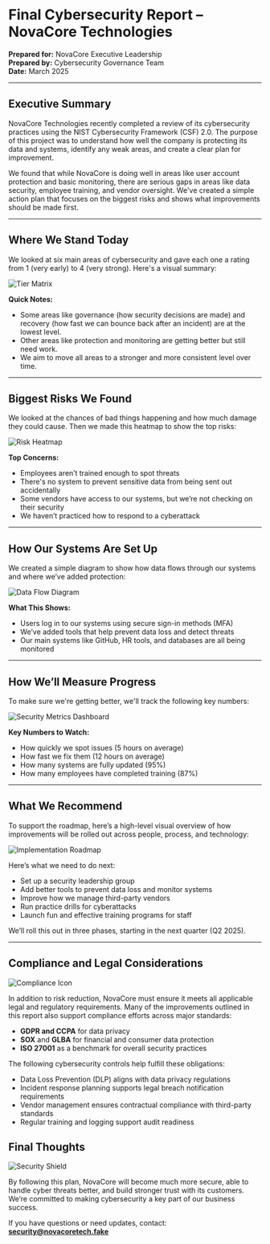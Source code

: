 # Final Cybersecurity Report – NovaCore Technologies

**Prepared for:** NovaCore Executive Leadership  
**Prepared by:** Cybersecurity Governance Team  
**Date:** March 2025

---

## Executive Summary

NovaCore Technologies recently completed a review of its cybersecurity practices using the NIST Cybersecurity Framework (CSF) 2.0. The purpose of this project was to understand how well the company is protecting its data and systems, identify any weak areas, and create a clear plan for improvement.

We found that while NovaCore is doing well in areas like user account protection and basic monitoring, there are serious gaps in areas like data security, employee training, and vendor oversight. We've created a simple action plan that focuses on the biggest risks and shows what improvements should be made first.

---

## Where We Stand Today

We looked at six main areas of cybersecurity and gave each one a rating from 1 (very early) to 4 (very strong). Here's a visual summary:

![Tier Matrix](visuals/tier-matrix.png)

**Quick Notes:**
- Some areas like governance (how security decisions are made) and recovery (how fast we can bounce back after an incident) are at the lowest level.
- Other areas like protection and monitoring are getting better but still need work.
- We aim to move all areas to a stronger and more consistent level over time.

---

## Biggest Risks We Found

We looked at the chances of bad things happening and how much damage they could cause. Then we made this heatmap to show the top risks:

![Risk Heatmap](visuals/risk-heatmap.png)

**Top Concerns:**
- Employees aren’t trained enough to spot threats
- There's no system to prevent sensitive data from being sent out accidentally
- Some vendors have access to our systems, but we’re not checking on their security
- We haven’t practiced how to respond to a cyberattack

---

## How Our Systems Are Set Up

We created a simple diagram to show how data flows through our systems and where we’ve added protection:

![Data Flow Diagram](visuals/data-flow.png)

**What This Shows:**
- Users log in to our systems using secure sign-in methods (MFA)
- We’ve added tools that help prevent data loss and detect threats
- Our main systems like GitHub, HR tools, and databases are all being monitored

---

## How We’ll Measure Progress

To make sure we're getting better, we'll track the following key numbers:

![Security Metrics Dashboard](visuals/security-metrics-dashboard.png)

**Key Numbers to Watch:**
- How quickly we spot issues (5 hours on average)
- How fast we fix them (12 hours on average)
- How many systems are fully updated (95%)
- How many employees have completed training (87%)

---

## What We Recommend

To support the roadmap, here’s a high-level visual overview of how improvements will be rolled out across people, process, and technology:

![Implementation Roadmap](visuals/implementation-roadmap.png)

Here’s what we need to do next:
- Set up a security leadership group
- Add better tools to prevent data loss and monitor systems
- Improve how we manage third-party vendors
- Run practice drills for cyberattacks
- Launch fun and effective training programs for staff

We’ll roll this out in three phases, starting in the next quarter (Q2 2025).

---

## Compliance and Legal Considerations

![Compliance Icon](visuals/compliance-icon.png)

In addition to risk reduction, NovaCore must ensure it meets all applicable legal and regulatory requirements. Many of the improvements outlined in this report also support compliance efforts across major standards:

- **GDPR and CCPA** for data privacy
- **SOX** and **GLBA** for financial and consumer data protection
- **ISO 27001** as a benchmark for overall security practices

The following cybersecurity controls help fulfill these obligations:
- Data Loss Prevention (DLP) aligns with data privacy regulations
- Incident response planning supports legal breach notification requirements
- Vendor management ensures contractual compliance with third-party standards
- Regular training and logging support audit readiness

## Final Thoughts

![Security Shield](visuals/final-thoughts-visual.png)

By following this plan, NovaCore will become much more secure, able to handle cyber threats better, and build stronger trust with its customers. We’re committed to making cybersecurity a key part of our business success.

If you have questions or need updates, contact:
**security@novacoretech.fake**


